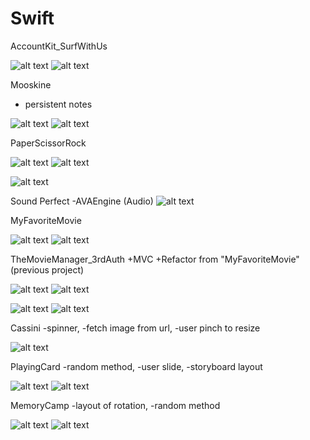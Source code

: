 # Swift

AccountKit_SurfWithUs


![alt text](https://raw.githubusercontent.com/charleslin826/Swift/master/AccountKit_SurfWithUs/1.png) 
![alt text](https://raw.githubusercontent.com/charleslin826/Swift/master/AccountKit_SurfWithUs/2.png)



Mooskine 
- persistent notes

![alt text](https://raw.githubusercontent.com/charleslin826/Swift/master/Mooskine/1.png) 
![alt text](https://raw.githubusercontent.com/charleslin826/Swift/master/Mooskine/2.png)


PaperScissorRock

![alt text](https://raw.githubusercontent.com/charleslin826/Swift/master/PaperScissorRock/1.png) 
![alt text](https://raw.githubusercontent.com/charleslin826/Swift/master/PaperScissorRock/2.png)


![alt text](https://raw.githubusercontent.com/charleslin826/Swift/master/PaperScissorRock/3.png)


Sound Perfect 
-AVAEngine (Audio)
![alt text](https://raw.githubusercontent.com/charleslin826/Swift/master/Sound%20Perfect/1.png) 


MyFavoriteMovie

![alt text](https://raw.githubusercontent.com/charleslin826/Swift/master/MyFavoriteMovie/1.png) 
![alt text](https://raw.githubusercontent.com/charleslin826/Swift/master/MyFavoriteMovie/2.png) 


TheMovieManager_3rdAuth +MVC +Refactor from "MyFavoriteMovie"(previous project)

![alt text](https://raw.githubusercontent.com/charleslin826/Swift/master/TheMovieManager_3rdAuth/1.png) 
![alt text](https://raw.githubusercontent.com/charleslin826/Swift/master/TheMovieManager_3rdAuth/2.png) 

![alt text](https://raw.githubusercontent.com/charleslin826/Swift/master/TheMovieManager_3rdAuth/3.png) 
![alt text](https://raw.githubusercontent.com/charleslin826/Swift/master/TheMovieManager_3rdAuth/5.png) 

Cassini
-spinner, 
-fetch image from url, 
-user pinch to resize

![alt text](https://raw.githubusercontent.com/charleslin826/Swift/master/Cassini/2.png) 

PlayingCard
-random method, 
-user slide, 
-storyboard layout

![alt text](https://raw.githubusercontent.com/charleslin826/Swift/master/PlayingCard/1.png) 
![alt text](https://raw.githubusercontent.com/charleslin826/Swift/master/PlayingCard/2.png) 

MemoryCamp
-layout of rotation, 
-random method

![alt text](https://raw.githubusercontent.com/charleslin826/Swift/master/MemoryCamp/1.png) 
![alt text](https://raw.githubusercontent.com/charleslin826/Swift/master/MemoryCamp/2.png) 
